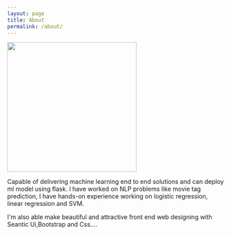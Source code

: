 ```yaml
---
layout: page
title: About
permalink: /about/
---
```

<img src="/assets/images/profile_pic.png" width="300" height="300" />


Capable of delivering machine learning end to end solutions and 
can deploy ml model using flask. I have worked on NLP problems 
like movie tag prediction, I have hands-on experience working on 
logistic regression, linear regression and SVM.

I'm also able make beautiful and attractive front end web designing 
with Seantic Ui,Bootstrap and Css....

